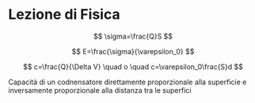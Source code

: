 # Lezione di Fisica

$$
\sigma=\frac{Q}S
$$

$$
E=\frac{\sigma}{\varepsilon_0}
$$


$$
c=\frac{Q}{\Delta V} \quad o \quad c=\varepsilon_0\frac{S}d
$$





Capacità di un codnensatore direttamente proporzionale alla superficie e inversamente proporzionale alla distanza tra le superfici
<!--stackedit_data:
eyJoaXN0b3J5IjpbNTAyNzA2NDI2XX0=
-->